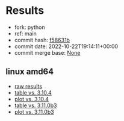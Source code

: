# Results

- fork: python
- ref: main
- commit hash: [f58631b](https://github.com/python/cpython/commit/f58631b)
- commit date: 2022-10-22T19:14:11+00:00
- commit merge base: [None](https://github.com/python/cpython/commit/None)

## linux amd64

- [raw results](bm-20221022-linux-amd64-python-main-3.12.0a1+-f58631b.json)
- [table vs. 3.10.4](bm-20221022-linux-amd64-python-main-3.12.0a1+-f58631b-vs-3.10.4.md)
- [plot vs. 3.10.4](bm-20221022-linux-amd64-python-main-3.12.0a1+-f58631b-vs-3.10.4.png)
- [table vs. 3.11.0b3](bm-20221022-linux-amd64-python-main-3.12.0a1+-f58631b-vs-3.11.0b3.md)
- [plot vs. 3.11.0b3](bm-20221022-linux-amd64-python-main-3.12.0a1+-f58631b-vs-3.11.0b3.png)

